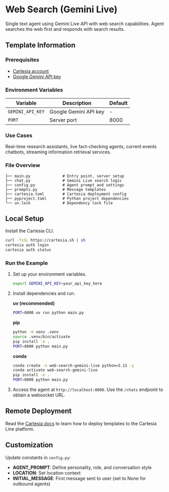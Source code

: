 # Web Search (Gemini Live)

Single text agent using Gemini Live API with web search capabilities. Agent searches the web first and responds with search results.

## Template Information

### Prerequisites

- [Cartesia account](https://play.cartesia.ai)
- [Google Gemini API key](https://aistudio.google.com/app/apikey)

### Environment Variables

| Variable | Description | Default |
|----------|-------------|---------|
| `GEMINI_API_KEY` | Google Gemini API key | - |
| `PORT` | Server port | 8000 |

### Use Cases

Real-time research assistants, live fact-checking agents, current events chatbots, streaming information retrieval services.

### File Overview

```
├── main.py              # Entry point, server setup
├── chat.py              # Gemini Live search logic
├── config.py            # Agent prompt and settings
├── prompts.py           # Message templates
├── cartesia.toml        # Cartesia deployment config
├── pyproject.toml       # Python project dependencies
└── uv.lock              # Dependency lock file
```

## Local Setup

Install the Cartesia CLI.
```zsh
curl -fsSL https://cartesia.sh | sh
cartesia auth login
cartesia auth status
```

### Run the Example

1. Set up your environment variables.
   ```zsh
   export GEMINI_API_KEY=your_api_key_here
   ```

2. Install dependencies and run.

   **uv (recommended)**
   ```zsh
   PORT=8000 uv run python main.py
   ```

   **pip**
   ```zsh
   python -m venv .venv
   source .venv/bin/activate
   pip install -e .
   PORT=8000 python main.py
   ```

   **conda**
   ```zsh
   conda create -n web-search-gemini-live python=3.11 -y
   conda activate web-search-gemini-live
   pip install -e .
   PORT=8000 python main.py
   ```

3. Access the agent at `http://localhost:8000`. Use the `/chats` endpoint to obtain a websocket URL.

## Remote Deployment

Read the [Cartesia docs](https://docs.cartesia.ai/line/) to learn how to deploy templates to the Cartesia Line platform.

## Customization

Update constants in `config.py`:
- **AGENT_PROMPT**: Define personality, role, and conversation style
- **LOCATION**: Set location context
- **INITIAL_MESSAGE**: First message sent to user (set to None for outbound agents)
